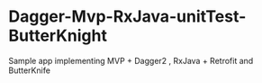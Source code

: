 # Dagger-Mvp-RxJava-unitTest-ButterKnight
Sample app implementing MVP + Dagger2 , RxJava + Retrofit and ButterKnife
